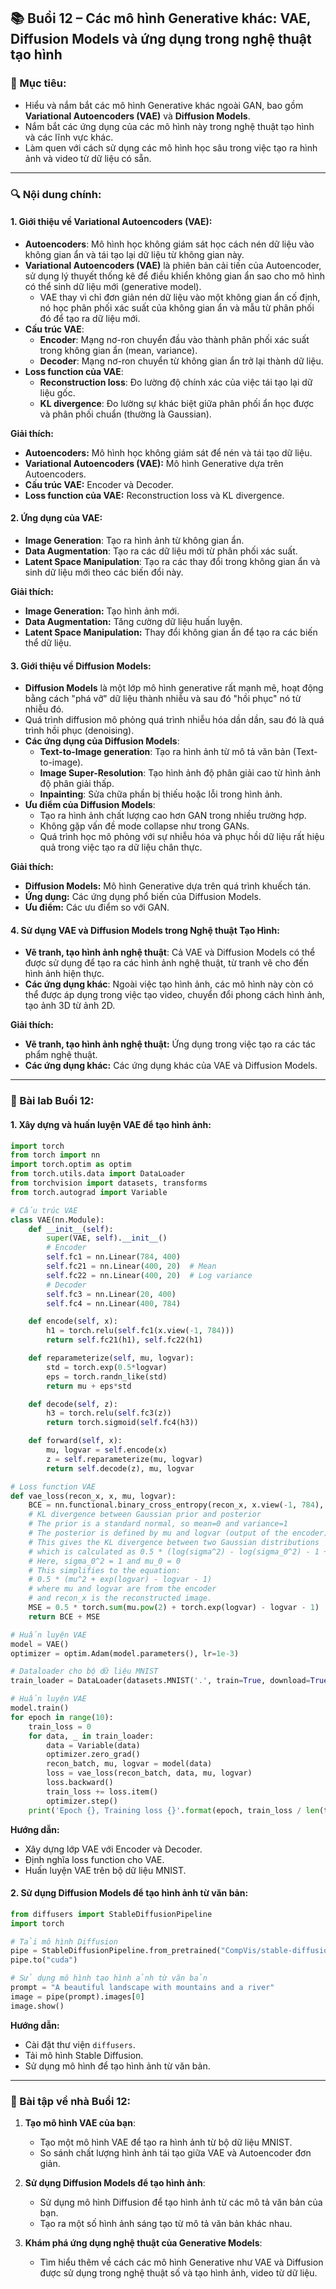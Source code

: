 ## 📚 Buổi 12 – Các mô hình Generative khác: VAE, Diffusion Models và ứng dụng trong nghệ thuật tạo hình

### 🎯 Mục tiêu:

*   Hiểu và nắm bắt các mô hình Generative khác ngoài GAN, bao gồm **Variational Autoencoders (VAE)** và **Diffusion Models**.
*   Nắm bắt các ứng dụng của các mô hình này trong nghệ thuật tạo hình và các lĩnh vực khác.
*   Làm quen với cách sử dụng các mô hình học sâu trong việc tạo ra hình ảnh và video từ dữ liệu có sẵn.

---

### 🔍 Nội dung chính:

#### 1. **Giới thiệu về Variational Autoencoders (VAE):**

*   **Autoencoders**: Mô hình học không giám sát học cách nén dữ liệu vào không gian ẩn và tái tạo lại dữ liệu từ không gian này.
*   **Variational Autoencoders (VAE)** là phiên bản cải tiến của Autoencoder, sử dụng lý thuyết thống kê để điều khiển không gian ẩn sao cho mô hình có thể sinh dữ liệu mới (generative model).
    *   VAE thay vì chỉ đơn giản nén dữ liệu vào một không gian ẩn cố định, nó học phân phối xác suất của không gian ẩn và mẫu từ phân phối đó để tạo ra dữ liệu mới.
*   **Cấu trúc VAE**:
    *   **Encoder**: Mạng nơ-ron chuyển đầu vào thành phân phối xác suất trong không gian ẩn (mean, variance).
    *   **Decoder**: Mạng nơ-ron chuyển từ không gian ẩn trở lại thành dữ liệu.
*   **Loss function của VAE**:
    *   **Reconstruction loss**: Đo lường độ chính xác của việc tái tạo lại dữ liệu gốc.
    *   **KL divergence**: Đo lường sự khác biệt giữa phân phối ẩn học được và phân phối chuẩn (thường là Gaussian).

**Giải thích:**

*   **Autoencoders:** Mô hình học không giám sát để nén và tái tạo dữ liệu.
*   **Variational Autoencoders (VAE):** Mô hình Generative dựa trên Autoencoders.
*   **Cấu trúc VAE:** Encoder và Decoder.
*   **Loss function của VAE:** Reconstruction loss và KL divergence.

#### 2. **Ứng dụng của VAE:**

*   **Image Generation**: Tạo ra hình ảnh từ không gian ẩn.
*   **Data Augmentation**: Tạo ra các dữ liệu mới từ phân phối xác suất.
*   **Latent Space Manipulation**: Tạo ra các thay đổi trong không gian ẩn và sinh dữ liệu mới theo các biến đổi này.

**Giải thích:**

*   **Image Generation:** Tạo hình ảnh mới.
*   **Data Augmentation:** Tăng cường dữ liệu huấn luyện.
*   **Latent Space Manipulation:** Thay đổi không gian ẩn để tạo ra các biến thể dữ liệu.

#### 3. **Giới thiệu về Diffusion Models:**

*   **Diffusion Models** là một lớp mô hình generative rất mạnh mẽ, hoạt động bằng cách "phá vỡ" dữ liệu thành nhiễu và sau đó "hồi phục" nó từ nhiễu đó.
*   Quá trình diffusion mô phỏng quá trình nhiễu hóa dần dần, sau đó là quá trình hồi phục (denoising).
*   **Các ứng dụng của Diffusion Models**:
    *   **Text-to-Image generation**: Tạo ra hình ảnh từ mô tả văn bản (Text-to-image).
    *   **Image Super-Resolution**: Tạo hình ảnh độ phân giải cao từ hình ảnh độ phân giải thấp.
    *   **Inpainting**: Sửa chữa phần bị thiếu hoặc lỗi trong hình ảnh.
*   **Ưu điểm của Diffusion Models**:
    *   Tạo ra hình ảnh chất lượng cao hơn GAN trong nhiều trường hợp.
    *   Không gặp vấn đề mode collapse như trong GANs.
    *   Quá trình học mô phỏng với sự nhiễu hóa và phục hồi dữ liệu rất hiệu quả trong việc tạo ra dữ liệu chân thực.

**Giải thích:**

*   **Diffusion Models:** Mô hình Generative dựa trên quá trình khuếch tán.
*   **Ứng dụng:** Các ứng dụng phổ biến của Diffusion Models.
*   **Ưu điểm:** Các ưu điểm so với GAN.

#### 4. **Sử dụng VAE và Diffusion Models trong Nghệ thuật Tạo Hình:**

*   **Vẽ tranh, tạo hình ảnh nghệ thuật**: Cả VAE và Diffusion Models có thể được sử dụng để tạo ra các hình ảnh nghệ thuật, từ tranh vẽ cho đến hình ảnh hiện thực.
*   **Các ứng dụng khác**: Ngoài việc tạo hình ảnh, các mô hình này còn có thể được áp dụng trong việc tạo video, chuyển đổi phong cách hình ảnh, tạo ảnh 3D từ ảnh 2D.

**Giải thích:**

*   **Vẽ tranh, tạo hình ảnh nghệ thuật:** Ứng dụng trong việc tạo ra các tác phẩm nghệ thuật.
*   **Các ứng dụng khác:** Các ứng dụng khác của VAE và Diffusion Models.

---

### 🧪 Bài lab Buổi 12:

#### 1. **Xây dựng và huấn luyện VAE để tạo hình ảnh:**

```python
import torch
from torch import nn
import torch.optim as optim
from torch.utils.data import DataLoader
from torchvision import datasets, transforms
from torch.autograd import Variable

# Cấu trúc VAE
class VAE(nn.Module):
    def __init__(self):
        super(VAE, self).__init__()
        # Encoder
        self.fc1 = nn.Linear(784, 400)
        self.fc21 = nn.Linear(400, 20)  # Mean
        self.fc22 = nn.Linear(400, 20)  # Log variance
        # Decoder
        self.fc3 = nn.Linear(20, 400)
        self.fc4 = nn.Linear(400, 784)

    def encode(self, x):
        h1 = torch.relu(self.fc1(x.view(-1, 784)))
        return self.fc21(h1), self.fc22(h1)

    def reparameterize(self, mu, logvar):
        std = torch.exp(0.5*logvar)
        eps = torch.randn_like(std)
        return mu + eps*std

    def decode(self, z):
        h3 = torch.relu(self.fc3(z))
        return torch.sigmoid(self.fc4(h3))

    def forward(self, x):
        mu, logvar = self.encode(x)
        z = self.reparameterize(mu, logvar)
        return self.decode(z), mu, logvar

# Loss function VAE
def vae_loss(recon_x, x, mu, logvar):
    BCE = nn.functional.binary_cross_entropy(recon_x, x.view(-1, 784), reduction='sum')
    # KL divergence between Gaussian prior and posterior
    # The prior is a standard normal, so mean=0 and variance=1
    # The posterior is defined by mu and logvar (output of the encoder)
    # This gives the KL divergence between two Gaussian distributions
    # which is calculated as 0.5 * (log(sigma^2) - log(sigma_0^2) - 1 + (mu - mu_0)^2 / sigma_0^2)
    # Here, sigma_0^2 = 1 and mu_0 = 0
    # This simplifies to the equation:
    # 0.5 * (mu^2 + exp(logvar) - logvar - 1)
    # where mu and logvar are from the encoder
    # and recon_x is the reconstructed image.
    MSE = 0.5 * torch.sum(mu.pow(2) + torch.exp(logvar) - logvar - 1)
    return BCE + MSE

# Huấn luyện VAE
model = VAE()
optimizer = optim.Adam(model.parameters(), lr=1e-3)

# Dataloader cho bộ dữ liệu MNIST
train_loader = DataLoader(datasets.MNIST('.', train=True, download=True, transform=transforms.ToTensor()), batch_size=128, shuffle=True)

# Huấn luyện VAE
model.train()
for epoch in range(10):
    train_loss = 0
    for data, _ in train_loader:
        data = Variable(data)
        optimizer.zero_grad()
        recon_batch, mu, logvar = model(data)
        loss = vae_loss(recon_batch, data, mu, logvar)
        loss.backward()
        train_loss += loss.item()
        optimizer.step()
    print('Epoch {}, Training loss {}'.format(epoch, train_loss / len(train_loader.dataset)))
```

**Hướng dẫn:**

*   Xây dựng lớp VAE với Encoder và Decoder.
*   Định nghĩa loss function cho VAE.
*   Huấn luyện VAE trên bộ dữ liệu MNIST.

#### 2. **Sử dụng Diffusion Models để tạo hình ảnh từ văn bản**:

```python
from diffusers import StableDiffusionPipeline
import torch

# Tải mô hình Diffusion
pipe = StableDiffusionPipeline.from_pretrained("CompVis/stable-diffusion-v1-4-original", torch_dtype=torch.float16)
pipe.to("cuda")

# Sử dụng mô hình tạo hình ảnh từ văn bản
prompt = "A beautiful landscape with mountains and a river"
image = pipe(prompt).images[0]
image.show()
```

**Hướng dẫn:**

*   Cài đặt thư viện `diffusers`.
*   Tải mô hình Stable Diffusion.
*   Sử dụng mô hình để tạo hình ảnh từ văn bản.

---

### 📝 Bài tập về nhà Buổi 12:

1.  **Tạo mô hình VAE của bạn**:

    *   Tạo một mô hình VAE để tạo ra hình ảnh từ bộ dữ liệu MNIST.
    *   So sánh chất lượng hình ảnh tái tạo giữa VAE và Autoencoder đơn giản.
2.  **Sử dụng Diffusion Models để tạo hình ảnh**:

    *   Sử dụng mô hình Diffusion để tạo hình ảnh từ các mô tả văn bản của bạn.
    *   Tạo ra một số hình ảnh sáng tạo từ mô tả văn bản khác nhau.
3.  **Khám phá ứng dụng nghệ thuật của Generative Models**:

    *   Tìm hiểu thêm về cách các mô hình Generative như VAE và Diffusion được sử dụng trong nghệ thuật số và tạo hình ảnh, video từ dữ liệu.

